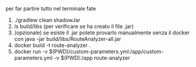 per far partire tutto nel terminale fate

1. ./gradlew clean shadowJar
2. ls build/libs (per verificare se ha creato il file .jar)
3. (opzionale) se esiste il .jar potete provarlo manualmente senza il docker con java -jar build/libs/RouteAnalyzer-all.jar
4. docker build -t route-analyzer .
5. docker run -v $(PWD)/custom-parameters.yml:/app/custom-parameters.yml -v $(PWD):/app route-analyzer

